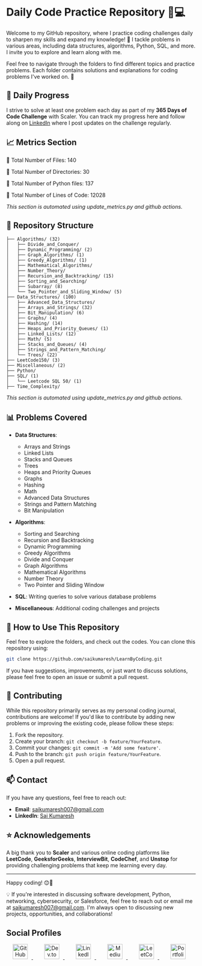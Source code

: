 # Daily Code Practice Repository 📘💻

Welcome to my GitHub repository, where I practice coding challenges daily to sharpen my skills and expand my knowledge! 🚀 I tackle problems in various areas, including data structures, algorithms, Python, SQL, and more. I invite you to explore and learn along with me.

Feel free to navigate through the folders to find different topics and practice problems. Each folder contains solutions and explanations for coding problems I've worked on. 📝

## 📅 Daily Progress

I strive to solve at least one problem each day as part of my **365 Days of Code Challenge** with Scaler. You can track my progress here and follow along on [LinkedIn](https://www.linkedin.com/in/sai-kumaresh/) where I post updates on the challenge regularly.

## 📈 Metrics Section

<!-- metrics-section-start -->
📁 Total Number of Files: 140 

📂 Total Number of Directories: 30 

🐍 Total Number of Python files: 137 

📜 Total Number of Lines of Code: 12028 

<!-- metrics-section-end -->

*This section is automated using update_metrics.py and github actions.*

## 📂 Repository Structure

<!-- Directory structure will be auto-populated here by the script -->

<!-- START OF DIRECTORY STRUCTURE -->
```
├── Algorithms/ (32)
│   ├── Divide_and_Conquer/
│   ├── Dynamic_Programming/ (2)
│   ├── Graph_Algorithms/ (1)
│   ├── Greedy_Algorithms/ (1)
│   ├── Mathematical_Algorithms/
│   ├── Number_Theory/
│   ├── Recursion_and_Backtracking/ (15)
│   ├── Sorting_and_Searching/
│   ├── Subarray/ (8)
│   └── Two_Pointer_and_Sliding_Window/ (5)
├── Data_Structures/ (100)
│   ├── Advanced_Data_Structures/
│   ├── Arrays_and_Strings/ (32)
│   ├── Bit_Manipulation/ (6)
│   ├── Graphs/ (4)
│   ├── Hashing/ (14)
│   ├── Heaps_and_Priority_Queues/ (1)
│   ├── Linked_Lists/ (12)
│   ├── Math/ (5)
│   ├── Stacks_and_Queues/ (4)
│   ├── Strings_and_Pattern_Matching/
│   └── Trees/ (22)
├── LeetCode150/ (3)
├── Miscellaneous/ (2)
├── Python/
├── SQL/ (1)
│   └── Leetcode SQL 50/ (1)
├── Time_Complexity/

```
<!-- END OF DIRECTORY STRUCTURE -->

*This section is automated using update_metrics.py and github actions.*

## 📊 Problems Covered

- **Data Structures**: 
  - Arrays and Strings
  - Linked Lists
  - Stacks and Queues
  - Trees
  - Heaps and Priority Queues
  - Graphs
  - Hashing
  - Math
  - Advanced Data Structures
  - Strings and Pattern Matching
  - Bit Manipulation

- **Algorithms**: 
  - Sorting and Searching
  - Recursion and Backtracking
  - Dynamic Programming
  - Greedy Algorithms
  - Divide and Conquer
  - Graph Algorithms
  - Mathematical Algorithms
  - Number Theory
  - Two Pointer and Sliding Window

- **SQL**: Writing queries to solve various database problems

- **Miscellaneous**: Additional coding challenges and projects

## 🚀 How to Use This Repository

Feel free to explore the folders, and check out the codes. You can clone this repository using:

```bash
git clone https://github.com/saikumaresh/LearnByCoding.git
```

If you have suggestions, improvements, or just want to discuss solutions, please feel free to open an issue or submit a pull request.

## 🤝 Contributing

While this repository primarily serves as my personal coding journal, contributions are welcome! If you'd like to contribute by adding new problems or improving the existing code, please follow these steps:

1. Fork the repository.
2. Create your branch: `git checkout -b feature/YourFeature`.
3. Commit your changes: `git commit -m 'Add some feature'`.
4. Push to the branch: `git push origin feature/YourFeature`.
5. Open a pull request.

## 📫 Contact

If you have any questions, feel free to reach out:

- **Email**: [saikumaresh007@gmail.com](mailto:saikumaresh007@gmail.com)
- **LinkedIn**: [Sai Kumaresh](https://www.linkedin.com/in/sai-kumaresh/)

## ⭐ Acknowledgements

A big thank you to **Scaler** and various online coding platforms like **LeetCode**, **GeeksforGeeks**, **InterviewBit**, **CodeChef**, and **Unstop** for providing challenging problems that keep me learning every day.

---

Happy coding! 😊🚀


💡 If you're interested in discussing software development, Python, networking, cybersecurity, or Salesforce, feel free to reach out or email me at saikumaresh007@gmail.com. I'm always open to discussing new projects, opportunities, and collaborations!

## Social Profiles

<p align="center">
  <a href="https://github.com/saikumaresh" target="_blank" title="GitHub" style="margin: 0 15px;">
    <img src="https://img.shields.io/badge/-GitHub-181717?style=flat&logo=github&logoColor=white" alt="GitHub" height="40" style="margin-right: 10px;" />
  </a>
  <a href="https://dev.to/sai_kumaresh" target="_blank" title="DEV.to" style="margin: 0 15px;">
    <img src="https://img.shields.io/badge/-DEV.to-0A0A0A?style=flat&logo=dev.to&logoColor=white" alt="Dev.to" height="40" style="margin-right: 10px;" />
  </a>
  <a href="https://www.linkedin.com/in/sai-kumaresh/" target="_blank" title="LinkedIn" style="margin: 0 15px;">
    <img src="https://img.shields.io/badge/-LinkedIn-0A66C2?style=flat&logo=linkedin&logoColor=white" alt="LinkedIn" height="40" style="margin-right: 10px;" />
  </a>
  <a href="https://medium.com/@saikumaresh" target="_blank" title="Medium" style="margin: 0 15px;">
    <img src="https://img.shields.io/badge/-Medium-12100E?style=flat&logo=medium&logoColor=white" alt="Medium" height="40" style="margin-right: 10px;" />
  </a>
  <a href="https://leetcode.com/u/saikumaresh/" target="_blank" title="LeetCode" style="margin: 0 15px;">
    <img src="https://img.shields.io/badge/-LeetCode-FFA116?style=flat&logo=leetcode&logoColor=white" alt="LeetCode" height="40" style="margin-right: 10px;" />
  </a>
  <a href="https://saikumaresh.vercel.app/" target="_blank" title="Portfolio" style="margin: 0 15px;">
    <img src="https://img.shields.io/badge/-Portfolio-4285F4?style=flat&logo=google-chrome&logoColor=white" alt="Portfolio" height="40" style="margin-right: 10px;" />
  </a>
</p>

